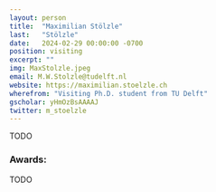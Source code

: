 ```yaml
---
layout: person
title:  "Maximilian Stölzle"
last:   "Stölzle"
date:   2024-02-29 00:00:00 -0700
position: visiting
excerpt: ""
img: MaxStolzle.jpeg
email: M.W.Stolzle@tudelft.nl
website: https://maximilian.stoelzle.ch
wherefrom: "Visiting Ph.D. student from TU Delft"
gscholar: yHmOzBsAAAAJ
twitter: m_stoelzle
---
```


TODO

### Awards:
TODO
